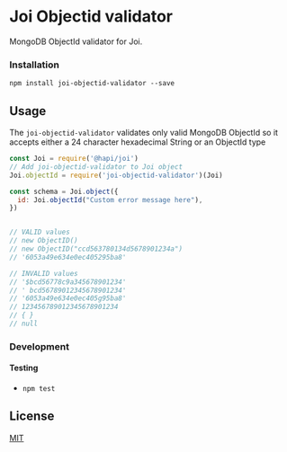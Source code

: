 # Joi Objectid validator

MongoDB ObjectId validator for Joi.


### Installation

```
npm install joi-objectid-validator --save
```

## Usage

The `joi-objectid-validator` validates only valid MongoDB ObjectId so it accepts either a 24 character hexadecimal String or an ObjectId type


```js
const Joi = require('@hapi/joi')
// Add joi-objectid-validator to Joi object
Joi.objectId = require('joi-objectid-validator')(Joi)

const schema = Joi.object({
  id: Joi.objectId("Custom error message here"),
})


// VALID values
// new ObjectID()                           
// new ObjectID("ccd563780134d5678901234a")  
// '6053a49e634e0ec405295ba8'                

// INVALID values
// '$bcd56778c9a345678901234'
// ' bcd56789012345678901234'
// '6053a49e634e0ec405g95ba8'
// 123456789012345678901234  
// { }
// null


```


### Development

####  Testing

- `npm test`

## License

[MIT](https://github.com/saucecodee/joi-objectid-validator/blob/master/LICENSE)
